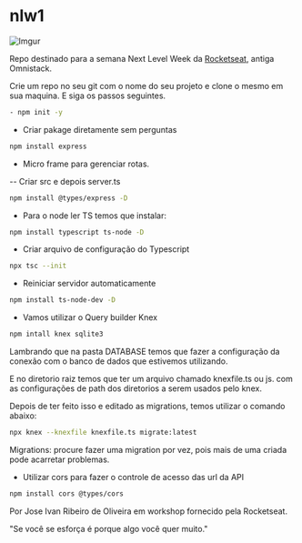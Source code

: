 # nlw1

![Imgur](https://i.imgur.com/agf76lb.jpg)

Repo destinado para a semana Next Level Week da [Rocketseat](https://rocketseat.com.br/), antiga Omnistack.

Crie um repo no seu git com o nome do seu projeto e clone o mesmo em sua maquina. E siga os passos seguintes.

```bash
- npm init -y
```

- Criar pakage diretamente sem perguntas

```bash
npm install express
```

- Micro frame para gerenciar rotas.

-- Criar src e depois server.ts

```bash
npm install @types/express -D
```

- Para o node ler TS temos que instalar:

```bash
npm install typescript ts-node -D
```

- Criar arquivo de configuração do Typescript

```bash
npx tsc --init
```

- Reiniciar servidor automaticamente

```bash
npm install ts-node-dev -D
```

- Vamos utilizar o Query builder Knex

```bash
npm intall knex sqlite3
```

Lambrando que na pasta DATABASE temos que fazer a configuração da conexão com o banco de dados que estivemos utilizando.

E no diretorio raiz temos que ter um arquivo chamado knexfile.ts ou js. com as configurações de path dos diretorios a serem usados pelo knex.

Depois de ter feito isso e editado as migrations, temos utilizar o comando abaixo:

```bash
npx knex --knexfile knexfile.ts migrate:latest
```

Migrations: procure fazer uma migration por vez, pois mais de uma criada pode acarretar problemas.

- Utilizar cors para fazer o controle de acesso das url da API

```bash
npm install cors @types/cors
```

Por Jose Ivan Ribeiro de Oliveira em workshop fornecido pela Rocketseat.

"Se você se esforça é porque algo você quer muito."
